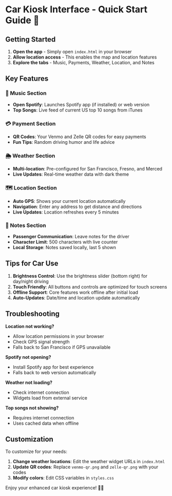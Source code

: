 # Car Kiosk Interface - Quick Start Guide 🚀

## Getting Started

1. **Open the app** - Simply open `index.html` in your browser
2. **Allow location access** - This enables the map and location features
3. **Explore the tabs** - Music, Payments, Weather, Location, and Notes

## Key Features

### 🎵 Music Section
- **Open Spotify**: Launches Spotify app (if installed) or web version
- **Top Songs**: Live feed of current US top 10 songs from iTunes

### 💳 Payment Section
- **QR Codes**: Your Venmo and Zelle QR codes for easy payments
- **Fun Tips**: Random driving humor and life advice

### 🌦️ Weather Section
- **Multi-location**: Pre-configured for San Francisco, Fresno, and Merced
- **Live Updates**: Real-time weather data with dark theme

### 🗺️ Location Section
- **Auto GPS**: Shows your current location automatically
- **Navigation**: Enter any address to get distance and directions
- **Live Updates**: Location refreshes every 5 minutes

### 📝 Notes Section
- **Passenger Communication**: Leave notes for the driver
- **Character Limit**: 500 characters with live counter
- **Local Storage**: Notes saved locally, last 5 shown

## Tips for Car Use

1. **Brightness Control**: Use the brightness slider (bottom right) for day/night driving
2. **Touch Friendly**: All buttons and controls are optimized for touch screens
3. **Offline Support**: Core features work offline after initial load
4. **Auto-Updates**: Date/time and location update automatically

## Troubleshooting

**Location not working?**
- Allow location permissions in your browser
- Check GPS signal strength
- Falls back to San Francisco if GPS unavailable

**Spotify not opening?**
- Install Spotify app for best experience
- Falls back to web version automatically

**Weather not loading?**
- Check internet connection
- Widgets load from external service

**Top songs not showing?**
- Requires internet connection
- Uses cached data when offline

## Customization

To customize for your needs:

1. **Change weather locations**: Edit the weather widget URLs in `index.html`
2. **Update QR codes**: Replace `venmo-qr.png` and `zelle-qr.png` with your codes
3. **Modify colors**: Edit CSS variables in `styles.css`

Enjoy your enhanced car kiosk experience! 🚗✨
